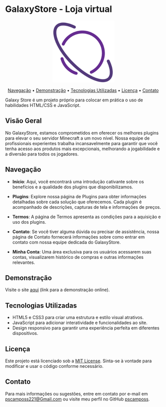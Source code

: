 # GalaxyStore - Loja virtual

<p align="center">
  <img src="res/images/brand/galaxy-logo.png" alt="GalaxyStore Logo" width="200" height="200">
</p>

<p align="center">
  <a href="#navegação">Navegação</a> •
  <a href="#demonstração">Demonstração</a> •
  <a href="#tecnologias-utilizadas">Tecnologias Utilizadas</a> •
  <a href="#licença">Licença</a> •
  <a href="#contato">Contato</a>
</p>

Galaxy Store é um projeto próprio para colocar em prática o uso de habilidades HTML/CSS e JavaScript.

## Visão Geral

No GalaxyStore, estamos comprometidos em oferecer os melhores plugins para elevar o seu servidor Minecraft a um novo nível. Nossa equipe de profissionais experientes trabalha incansavelmente para garantir que você tenha acesso aos produtos mais excepcionais, melhorando a jogabilidade e a diversão para todos os jogadores.

## Navegação

- **Início**: Aqui, você encontrará uma introdução cativante sobre os benefícios e a qualidade dos plugins que disponibilizamos.

- **Plugins**: Explore nossa página de Plugins para obter informações detalhadas sobre cada solução que oferecemos. Cada plugin é acompanhado de descrições, capturas de tela e informações de preços.

- **Termos**: A página de Termos apresenta as condições para a aquisição e uso dos plugins.

- **Contato**: Se você tiver alguma dúvida ou precisar de assistência, nossa página de Contato fornecerá informações sobre como entrar em contato com nossa equipe dedicada do GalaxyStore.

- **Minha Conta**: Uma área exclusiva para os usuários acessarem suas contas, visualizarem histórico de compras e outras informações relevantes.

## Demonstração

Visite o site [aqui](https://galaxystore.pscampos.online/) (link para a demonstração online).

## Tecnologias Utilizadas

- HTML5 e CSS3 para criar uma estrutura e estilo visual atrativos.
- JavaScript para adicionar interatividade e funcionalidades ao site.
- Design responsivo para garantir uma experiência perfeita em diferentes dispositivos.

## Licença

Este projeto está licenciado sob a [MIT License](https://opensource.org/licenses/MIT). Sinta-se à vontade para modificar e usar o código conforme necessário.

## Contato

Para mais informações ou sugestões, entre em contato por e-mail em [pscamposs221@Gmail.com](mailto:pscamposs221@Gmail.com) ou visite meu perfil no GitHub [pscamposs](https://github.com/pscamposs).
